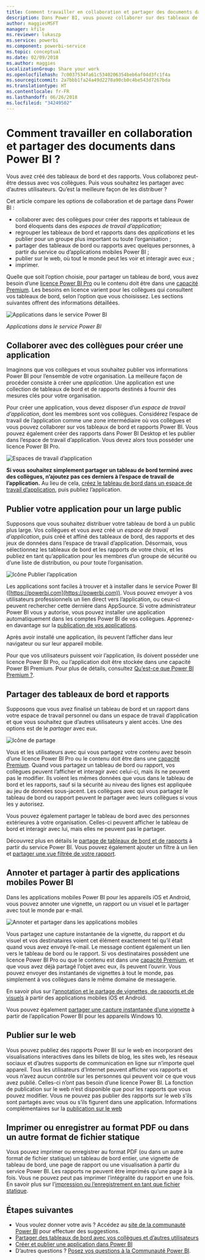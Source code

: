 ```yaml
---
title: Comment travailler en collaboration et partager des documents dans Power BI ?
description: Dans Power BI, vous pouvez collaborer sur des tableaux de bord, des rapports, des vignettes et des apps, et les distribuer de plusieurs façons. Chacune a ses avantages.
author: maggiesMSFT
manager: kfile
ms.reviewer: lukaszp
ms.service: powerbi
ms.component: powerbi-service
ms.topic: conceptual
ms.date: 02/09/2018
ms.author: maggies
LocalizationGroup: Share your work
ms.openlocfilehash: 7c0037534fa61c5340206354beb6af04d3fc1f4a
ms.sourcegitcommit: 2a7bbb1fa24a49d2278a90cb0c4be543d7267bda
ms.translationtype: HT
ms.contentlocale: fr-FR
ms.lasthandoff: 06/26/2018
ms.locfileid: "34249502"
---
```

# <a name="how-should-i-collaborate-and-share-in-power-bi"></a>Comment travailler en collaboration et partager des documents dans Power BI ?

Vous avez créé des tableaux de bord et des rapports. Vous collaborez peut-être dessus avec vos collègues. Puis vous souhaitez les partager avec d’autres utilisateurs. Qu’est la meilleure façon de les distribuer ?

Cet article compare les options de collaboration et de partage dans Power BI : 

* collaborer avec des collègues pour créer des rapports et tableaux de bord éloquents dans des *espaces de travail d’application*;
* regrouper les tableaux de bord et rapports dans des *applications* et les publier pour un groupe plus important ou toute l’organisation ;
* partager des tableaux de bord ou rapports avec quelques personnes, à partir du service ou d’applications mobiles Power BI ;
* publier sur le web, où tout le monde peut les voir et interagir avec eux ;
* imprimer. 

Quelle que soit l’option choisie, pour partager un tableau de bord, vous avez besoin d’une [licence Power BI Pro](service-free-vs-pro.md) ou le contenu doit être dans une [capacité Premium](service-premium.md). Les besoins en licence varient pour les collègues qui consultent vos tableaux de bord, selon l’option que vous choisissez. Les sections suivantes offrent des informations détaillées. 

![Applications dans le service Power BI](media/service-how-to-collaborate-distribute-dashboards-reports/power-bi-apps-home-blog.png)

*Applications dans le service Power BI*

## <a name="collaborate-with-coworkers-to-create-an-app"></a>Collaborer avec des collègues pour créer une application
Imaginons que vos collègues et vous souhaitez publier vos informations Power BI pour l’ensemble de votre organisation. La meilleure façon de procéder consiste à créer une *application*. Une application est une collection de tableaux de bord et de rapports destinés à fournir des mesures clés pour votre organisation. 

Pour créer une application, vous devez disposer d’un *espace de travail d’application*, dont les membres sont vos collègues. Considérez l’espace de travail de l’application comme une zone intermédiaire où vos collègues et vous pouvez collaborer sur vos tableaux de bord et rapports Power BI. Vous pouvez également créer des rapports dans Power BI Desktop et les publier dans l’espace de travail d’application. Vous devez alors tous posséder une licence Power BI Pro.

![Espaces de travail d’application](media/service-how-to-collaborate-distribute-dashboards-reports/power-bi-apps-workspaces.png)

**Si vous souhaitez simplement partager un tableau de bord terminé avec des collègues, n’ajoutez pas ces derniers à l’espace de travail de l’application.** Au lieu de cela, [créez le tableau de bord dans un espace de travail d’application](service-create-distribute-apps.md), puis publiez l’application. 

## <a name="publish-your-app-to-a-broad-audience"></a>Publier votre application pour un large public
Supposons que vous souhaitez distribuer votre tableau de bord à un public plus large. Vos collègues et vous avez créé un *espace de travail d’application*, puis créé et affiné des tableaux de bord, des rapports et des jeux de données dans l’espace de travail d’application. Désormais, vous sélectionnez les tableaux de bord et les rapports de votre choix, et les publiez en tant qu’application pour les membres d’un groupe de sécurité ou d’une liste de distribution, ou pour toute l’organisation. 

![Icône Publier l’application](media/service-how-to-collaborate-distribute-dashboards-reports/power-bi-app-publish-600.png)

Les applications sont faciles à trouver et à installer dans le service Power BI ([https://powerbi.com](https://powerbi.com)). Vous pouvez envoyer à vos utilisateurs professionnels un lien direct vers l’application, ou ceux-ci peuvent rechercher cette dernière dans AppSource. Si votre administrateur Power BI vous y autorise, vous pouvez installer une application automatiquement dans les comptes Power BI de vos collègues. Apprenez-en davantage sur la [publication de vos applications](service-create-distribute-apps.md#publish-your-app). 

Après avoir installé une application, ils peuvent l’afficher dans leur navigateur ou sur leur appareil mobile.

Pour que vos utilisateurs puissent voir l’application, ils doivent posséder une licence Power BI Pro, ou l’application doit être stockée dans une capacité Power BI Premium. Pour plus de détails, consultez [Qu’est-ce que Power BI Premium ?](service-premium.md).

## <a name="share-dashboards-and-reports"></a>Partager des tableaux de bord et rapports
Supposons que vous avez finalisé un tableau de bord et un rapport dans votre espace de travail personnel ou dans un espace de travail d’application et que vous souhaitez que d’autres utilisateurs y aient accès. Une des options est de le *partager* avec eux. 

![Icône de partage](media/service-how-to-collaborate-distribute-dashboards-reports/power-bi-share-in-situ.png)

Vous et les utilisateurs avec qui vous partagez votre contenu avez besoin d’une licence Power BI Pro ou le contenu doit être dans une [capacité Premium](service-premium.md). Quand vous partagez un tableau de bord ou rapport, vos collègues peuvent l’afficher et interagir avec celui-ci, mais ils ne peuvent pas le modifier. Ils voient les mêmes données que vous dans le tableau de bord et les rapports, sauf si la sécurité au niveau des lignes est appliquée au jeu de données sous-jacent. Les collègues avec qui vous partagez le tableau de bord ou rapport peuvent le partager avec leurs collègues si vous les y autorisez. 

Vous pouvez également partager le tableau de bord avec des personnes extérieures à votre organisation. Celles-ci peuvent afficher le tableau de bord et interagir avec lui, mais elles ne peuvent pas le partager. 

Découvrez plus en détails le [partage de tableaux de bord et de rapports](service-share-dashboards.md) à partir du service Power BI. Vous pouvez également ajouter un filtre à un lien et [partager une vue filtrée de votre rapport](service-share-reports.md).

## <a name="annotate-and-share-from-the-power-bi-mobile-apps"></a>Annoter et partager à partir des applications mobiles Power BI
Dans les applications mobiles Power BI pour les appareils iOS et Android, vous pouvez annoter une vignette, un rapport ou un visuel et le partager avec tout le monde par e-mail. 

![Annoter et partager dans les applications mobiles](media/service-how-to-collaborate-distribute-dashboards-reports/power-bi-iphone-annotate.png)

Vous partagez une capture instantanée de la vignette, du rapport et du visuel et vos destinataires voient cet élément exactement tel qu’il était quand vous avez envoyé l’e-mail. Le message contient également un lien vers le tableau de bord ou le rapport. Si vos destinataires possèdent une licence Power BI Pro ou que le contenu est dans une [capacité Premium](service-premium.md), et que vous avez déjà partagé l’objet avec eux, ils peuvent l’ouvrir. Vous pouvez envoyer des instantanés de vignettes à tout le monde, pas simplement à vos collègues dans le même domaine de messagerie.

En savoir plus sur l’[annotation et le partage de vignettes, de rapports et de visuels](mobile-annotate-and-share-a-tile-from-the-mobile-apps.md) à partir des applications mobiles iOS et Android.

Vous pouvez également [partager une capture instantanée d’une vignette](mobile-share-tile-windows-10-phone-app.md) à partir de l’application Power BI pour les appareils Windows 10.

## <a name="publish-to-the-web"></a>Publier sur le web
Vous pouvez publiez des rapports Power BI sur le web en incorporant des visualisations interactives dans les billets de blog, les sites web, les réseaux sociaux et d’autres supports de communication en ligne sur n’importe quel appareil. Tous les utilisateurs d’Internet peuvent afficher vos rapports et vous n’avez aucun contrôle sur les personnes qui peuvent voir ce que vous avez publié. Celles-ci n’ont pas besoin d’une licence Power BI. La fonction de publication sur le web n’est disponible que pour les rapports que vous pouvez modifier. Vous ne pouvez pas publier des rapports sur le web s’ils sont partagés avec vous ou s’ils figurent dans une application. Informations complémentaires sur la [publication sur le web](service-publish-to-web.md)

## <a name="print-or-save-as-pdf-or-other-static-file"></a>Imprimer ou enregistrer au format PDF ou dans un autre format de fichier statique
Vous pouvez imprimer ou enregistrer au format PDF (ou dans un autre format de fichier statique) un tableau de bord entier, une vignette de tableau de bord, une page de rapport ou une visualisation à partir du service Power BI. Les rapports ne peuvent être imprimés qu’une page à la fois. Vous ne pouvez peut pas imprimer l’intégralité du rapport en une fois. En savoir plus sur l’[impression ou l’enregistrement en tant que fichier statique](service-print.md).

## <a name="next-steps"></a>Étapes suivantes
* Vous voulez donner votre avis ? Accédez au [site de la communauté Power BI](https://community.powerbi.com/) pour effectuer des suggestions.
* [Partager des tableaux de bord avec vos collègues et d’autres utilisateurs](service-share-dashboards.md)
* [Créer et publier une application dans Power BI](service-create-distribute-apps.md)
* D’autres questions ? [Posez vos questions à la Communauté Power BI](http://community.powerbi.com/).

